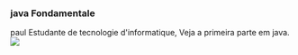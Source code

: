###  java Fondamentale
 paul
Estudante de tecnologie d'informatique, 
Veja a primeira parte em java.
![](javafondamental/GgitHub.jpg)

